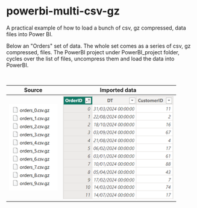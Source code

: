 # powerbi-multi-csv-gz

A practical example of how to load a bunch of csv, gz compressed, data files into Power BI.

Below an "Orders" set of data. The whole set comes as a series of csv, gz compressed, files. The PowerBI project under PowerBI_project folder, cycles over the list of files, uncompress them and load the data into PowerBI.

<br/> 

| Source | Imported data |
|--|--|
| ![](_imgs/orders_files.png) | ![](_imgs/orders_data.png) |

<br/> 


